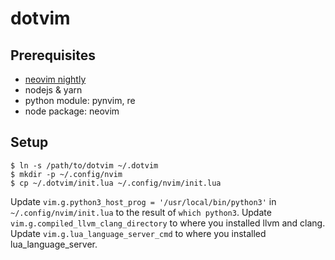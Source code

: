 dotvim
======

## Prerequisites

- [neovim nightly](https://github.com/neovim/neovim)
- nodejs & yarn
- python module: pynvim, re
- node package: neovim

## Setup

```
$ ln -s /path/to/dotvim ~/.dotvim
$ mkdir -p ~/.config/nvim
$ cp ~/.dotvim/init.lua ~/.config/nvim/init.lua
```

Update `vim.g.python3_host_prog = '/usr/local/bin/python3'` in `~/.config/nvim/init.lua` to the result of `which python3`.
Update `vim.g.compiled_llvm_clang_directory` to where you installed llvm and clang.
Update `vim.g.lua_language_server_cmd` to where you installed lua_language_server.

